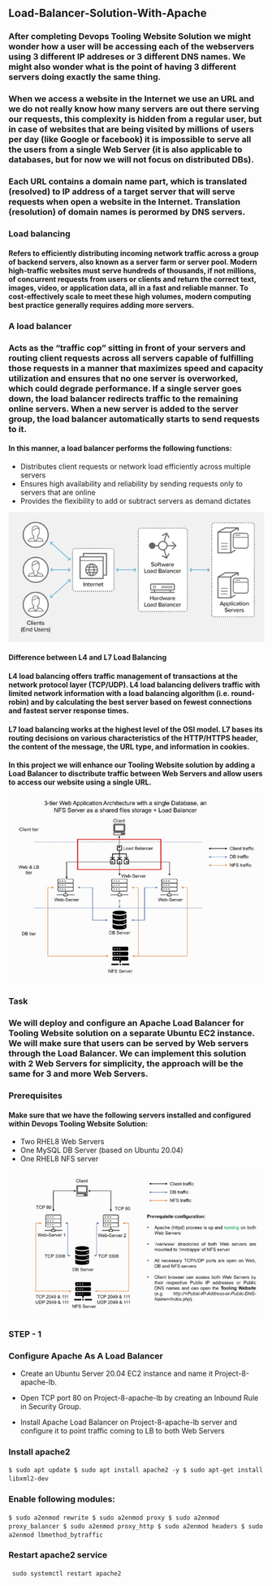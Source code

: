 ## Load-Balancer-Solution-With-Apache

### After completing Devops Tooling Website Solution we might wonder how a user will be accessing each of the webservers using 3 different IP addreses or 3 different DNS names. We might also wonder what is the point of having 3 different servers doing exactly the same thing.

### When we access a website in the Internet we use an URL and we do not really know how many servers are out there serving our requests, this complexity is hidden from a regular user, but in case of websites that are being visited by millions of users per day (like Google or facebook) it is impossible to serve all the users from a single Web Server (it is also applicable to databases, but for now we will not focus on distributed DBs).


### Each URL contains a domain name part, which is translated (resolved) to IP address of a target server that will serve requests when open a website in the Internet. Translation (resolution) of domain names is perormed by DNS servers.


### Load balancing

#### Refers to efficiently distributing incoming network traffic across a group of backend servers, also known as a server farm or server pool. Modern high‑traffic websites must serve hundreds of thousands, if not millions, of concurrent requests from users or clients and return the correct text, images, video, or application data, all in a fast and reliable manner. To cost‑effectively scale to meet these high volumes, modern computing best practice generally requires adding more servers.

###  A load balancer

### Acts as the “traffic cop” sitting in front of your servers and routing client requests across all servers capable of fulfilling those requests in a manner that maximizes speed and capacity utilization and ensures that no one server is overworked, which could degrade performance. If a single server goes down, the load balancer redirects traffic to the remaining online servers. When a new server is added to the server group, the load balancer automatically starts to send requests to it.


#### In this manner, a load balancer performs the following functions:

- Distributes client requests or network load efficiently across multiple servers
- Ensures high availability and reliability by sending requests only to servers that are online
- Provides the flexibility to add or subtract servers as demand dictates

![](../PROJECT-8/images/loadbalancer.png)


#### Difference between L4 and L7 Load Balancing
#### L4 load balancing offers traffic management of transactions at the network protocol layer (TCP/UDP). L4 load balancing delivers traffic with limited network information with a load balancing algorithm (i.e. round-robin) and by calculating the best server based on fewest connections and fastest server response times.

#### L7 load balancing works at the highest level of the OSI model. L7 bases its routing decisions on various characteristics of the HTTP/HTTPS header, the content of the message, the URL type, and information in cookies.

#### In this project we will enhance our Tooling Website solution by adding a Load Balancer to disctribute traffic between Web Servers and allow users to access our website using a single URL.


![](../PROJECT-8/images/nfs.png)

### Task

### We will deploy and configure an Apache Load Balancer for Tooling Website solution on a separate Ubuntu EC2 instance. We will make sure that users can be served by Web servers through the Load Balancer. We can implement this solution with 2 Web Servers for simplicity, the approach will be the same for 3 and more Web Servers.


### Prerequisites

#### Make sure that we have the following servers installed and configured within Devops Tooling Website Solution:

- Two RHEL8 Web Servers
- One MySQL DB Server (based on Ubuntu 20.04)
- One RHEL8 NFS server

![](../PROJECT-8/images/nfs-traffic.png)



### STEP - 1

### Configure Apache As A Load Balancer

- Create an Ubuntu Server 20.04 EC2 instance and name it Project-8-apache-lb.

- Open TCP port 80 on Project-8-apache-lb by creating an Inbound Rule in Security Group.

- Install Apache Load Balancer on Project-8-apache-lb server and configure it to point traffic coming to LB to both Web Servers

### Install apache2

`$ sudo apt update
$ sudo apt install apache2 -y
$ sudo apt-get install libxml2-dev`

### Enable following modules:

`$ sudo a2enmod rewrite
$ sudo a2enmod proxy
$ sudo a2enmod proxy_balancer
$ sudo a2enmod proxy_http
$ sudo a2enmod headers
$ sudo a2enmod lbmethod_bytraffic`



### Restart apache2 service

` sudo systemctl restart apache2`

##


